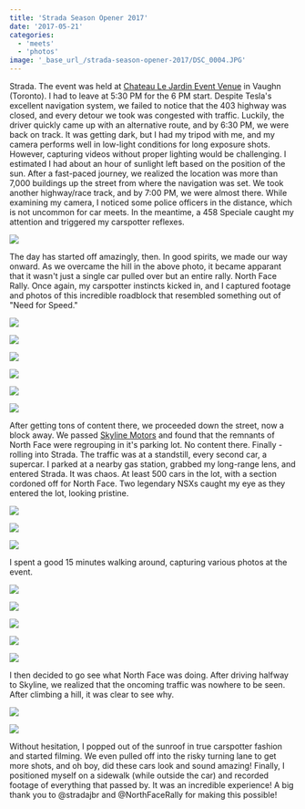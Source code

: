 ```yaml
---
title: 'Strada Season Opener 2017'
date: '2017-05-21'
categories:
  - 'meets'
  - 'photos'
image: '_base_url_/strada-season-opener-2017/DSC_0004.JPG'
---
```


Strada. The event was held at [Chateau Le Jardin Event Venue](https://www.google.ca/maps/place/Chateau+Le+Jardin+Event+Venue/@43.7895421,-79.6289331,17z/data=!3m1!4b1!4m5!3m4!1s0x882b3b30f280bda5:0xe48499ba868db97!8m2!3d43.7895421!4d-79.6267444) in Vaughn (Toronto). I had to leave at 5:30 PM for the 6 PM start. Despite Tesla's excellent navigation system, we failed to notice that the 403 highway was closed, and every detour we took was congested with traffic. Luckily, the driver quickly came up with an alternative route, and by 6:30 PM, we were back on track. It was getting dark, but I had my tripod with me, and my camera performs well in low-light conditions for long exposure shots. However, capturing videos without proper lighting would be challenging. I estimated I had about an hour of sunlight left based on the position of the sun. After a fast-paced journey, we realized the location was more than 7,000 buildings up the street from where the navigation was set. We took another highway/race track, and by 7:00 PM, we were almost there. While examining my camera, I noticed some police officers in the distance, which is not uncommon for car meets. In the meantime, a 458 Speciale caught my attention and triggered my carspotter reflexes.

![](_base_url_/strada-season-opener-2017/DSC_0004.JPG)

The day has started off amazingly, then. In good spirits, we made our way onward. As we overcame the hill in the above photo, it became apparant that it wasn't just a single car pulled over but an entire rally. North Face Rally. Once again, my carspotter instincts kicked in, and I captured footage and photos of this incredible roadblock that resembled something out of "Need for Speed."

![](_base_url_/strada-season-opener-2017/DSC_0046.JPG)

![](_base_url_/strada-season-opener-2017/DSC_0042.JPG)

![](_base_url_/strada-season-opener-2017/DSC_0012.JPG)

![](_base_url_/strada-season-opener-2017/DSC_0014.JPG)

![](_base_url_/strada-season-opener-2017/DSC_0010.JPG)

![](_base_url_/strada-season-opener-2017/DSC_0024.JPG)

After getting tons of content there, we proceeded down the street, now a block away. We passed [Skyline Motors](http://www.skylineag.com) and found that the remnants of North Face were regrouping in it's parking lot. No content there. Finally - rolling into Strada. The traffic was at a standstill, every second car, a supercar. I parked at a nearby gas station, grabbed my long-range lens, and entered Strada. It was chaos. At least 500 cars in the lot, with a section cordoned off for North Face. Two legendary NSXs caught my eye as they entered the lot, looking pristine.

![](_base_url_/strada-season-opener-2017/DSC_0122.JPG)

![](_base_url_/strada-season-opener-2017/DSC_0109.JPG)

![](_base_url_/strada-season-opener-2017/DSC_0111.JPG)

I spent a good 15 minutes walking around, capturing various photos at the event.

![](_base_url_/strada-season-opener-2017/DSC_0130.JPG)

![](_base_url_/strada-season-opener-2017/DSC_0133.JPG)

![](_base_url_/strada-season-opener-2017/DSC_0101.JPG)

![](_base_url_/strada-season-opener-2017/DSC_0084.JPG)

![](_base_url_/strada-season-opener-2017/DSC_0077.JPG)

I then decided to go see what North Face was doing. After driving halfway to Skyline, we realized that the oncoming traffic was nowhere to be seen. After climbing a hill, it was clear to see why.

![](_base_url_/strada-season-opener-2017/DSC_0154.JPG)

![](_base_url_/strada-season-opener-2017/DSC_0157.JPG)

Without hesitation, I popped out of the sunroof in true carspotter fashion and started filming. We even pulled off into the risky turning lane to get more shots, and oh boy, did these cars look and sound amazing! Finally, I positioned myself on a sidewalk (while outside the car) and recorded footage of everything that passed by. It was an incredible experience! A big thank you to @stradajbr and @NorthFaceRally for making this possible!
